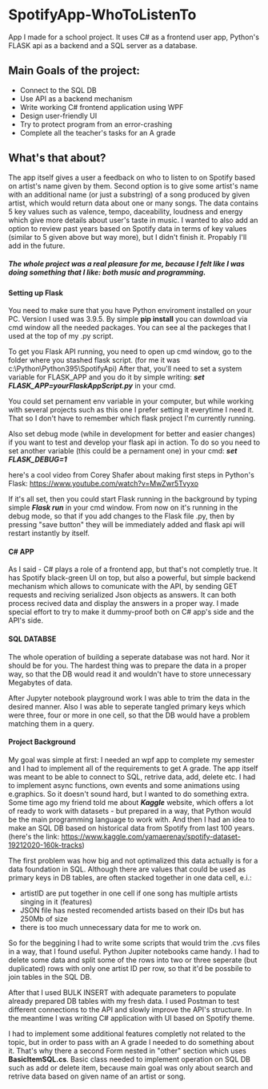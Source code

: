 # SpotifyApp-WhoToListenTo
App I made for a school project. It uses C# as a frontend user app, Python's FLASK api as a backend and a SQL server as a database.

## Main Goals of the project:
- Connect to the SQL DB
- Use API as a backend mechanism
- Write working C# frontend application using WPF
- Design user-friendly UI
- Try to protect program from an error-crashing
- Complete all the teacher's tasks for an A grade

## What's that about?
The app itself gives a user a feedback on who to listen to on Spotify based on artist's name  given by them.
Second option is to give some artist's name with an additional name (or just a substring) of a song produced by given artist, which
would return data about one or many songs. The data contains 5 key values such as valence, tempo, daceability, loudness and energy
which give more details about user's taste in music.
I wanted to also add an option to review past years based on Spotify data in terms of key values (similar to 5 given above but way more), but
I didn't finish it. Propably I'll add in the future.

##### The whole project was a real pleasure for me, because I felt like I was doing something that I like: both music and programming.



#### Setting up Flask
You need to make sure that you have Python enviroment installed on your PC. Version I used was 3.9.5. 
By simple **pip install** you can download via cmd window all the needed packages. You can see al the 
packeges that I used at the top of my .py script.

To get you Flask API running, you need to open up cmd window, go to the folder where you stashed flask script.
(for me it was c:\Python\Python395\SpotifyApi)
After that, you'll need to set a system variable for FLASK_APP and you do it by simple writing:
***set FLASK_APP=yourFlaskAppScript.py***            in your cmd.

You could set pernament env variable in your computer, but while working with several projects such as this one
I prefer setting it everytime I need it. That so I don't have to remember which flask project I'm currently running.

Also set debug mode (while in development for better and easier changes) if you want to test and develop your flask api in action.
To do so you need to set another variable (this could be a pernament one) in your cmd:
***set FLASK_DEBUG=1***

here's a cool video from Corey Shafer about making first steps in Python's Flask:
https://www.youtube.com/watch?v=MwZwr5Tvyxo

If it's all set, then you could start Flask running in the background by typing simple ***Flask run*** in your cmd window.
From now on it's running in the debug mode, so that if you add changes to the Flask file .py, then by pressing "save button"
they will be immediately added and flask api will restart instantly by itself.

#### C# APP
As I said - C# plays a role of a frontend app, but that's not completly true. It has Spotify black-green UI on top, but also
a powerful, but simple backend mechanism which allows to comunicate with the API, by sending GET requests and reciving 
serialized Json objects as answers. It can both process recived data and display the answers in a proper way.
I made special effort to try to make it dummy-proof both on C# app's side and the API's side. 

#### SQL DATABSE
The whole operation of building a seperate database was not hard. Nor it should be for you. The hardest thing was to prepare 
the data in a proper way, so that the DB would read it and wouldn't have to store unnecessary Megabytes of data.

After Jupyter notebook playground work I was able to trim the data in the desired manner. Also I was able to seperate 
tangled primary keys which were three, four or more in one cell, so that the DB would have a problem matching them
in a query.

#### Project Background
My goal was simple at first: I needed an wpf app to complete my semester and I had to implement all of the requirements to get A grade.
The app itself was meant to be able to connect to SQL, retrive data, add, delete etc. I had to implement async functions, own events and some
animations using e.graphics. So it doesn't sound hard, but I wanted to do something extra.
Some time ago my friend told me about ***Kaggle*** website, which offers a lot of ready to work with datasets - but prepared in a way,
that Python would be the main programming language to work with.
And then I had an idea to make an SQL DB based on historical data from Spotify from last 100 years.
(here's the link: https://www.kaggle.com/yamaerenay/spotify-dataset-19212020-160k-tracks)

The first problem was how big and not optimalized this data actually is for a data foundation in SQL.
Although there are values that could be used as primary keys in DB tables, are often stacked together in one data cell, e.i.:
- artistID are put together in one cell if one song has multiple artists singing in it (features)
- JSON file has nested recomended artists based on their IDs but has 250Mb of size
- there is too much unnecessary data for me to work on.

So for the beggining I had to write some scripts that would trim the .cvs files in a way, that I found useful.
Python Jupiter notebooks came handy. I had to delete some data and split some of the rows into two or three seperate (but duplicated) rows
with only one artist ID per row, so that it'd be possbile to join tables in the SQL DB.

After that I used BULK INSERT with adequate parameters to populate already prepared DB tables with my fresh data.
I used Postman to test different connections to the API and slowly improve the API's structure.
In the meantime I was writing C# application with UI based on Spotify theme. 

I had to implement some additional features completly not related to the topic, but in order to pass with an A grade I needed to do something
about it. That's why there a second Form nested in "other" section which uses **BasicItemSQL.cs**. Basic class needed to implement operation
on SQL DB such as add or delete item, because main goal was only about search and retrive data based on given name of an artist or song.
